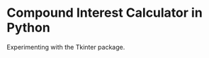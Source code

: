 Compound Interest Calculator in Python
======================================

Experimenting with the Tkinter package.
